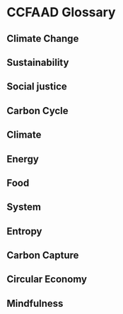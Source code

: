 # CCFAAD Glossary

## Climate Change
## Sustainability
## Social justice
## Carbon Cycle
## Climate
## Energy
## Food
## System
## Entropy
## Carbon Capture
## Circular Economy
## Mindfulness
